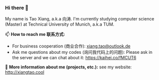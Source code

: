### Hi there 👋

<!--
**yunshu67/yunshu67** is a ✨ _special_ ✨ repository because its `README.md` (this file) appears on your GitHub profile.

Here are some ideas to get you started:

- 🔭 I’m currently working on ...
- 🌱 I’m currently learning ...
- 👯 I’m looking to collaborate on ...
- 🤔 I’m looking for help with ...
- 💬 Ask me about ...
- 📫 How to reach me: ...
- 😄 Pronouns: ...
- ⚡ Fun fact: ...
-->

My name is Tao Xiang, a.k.a 向涛. I'm currently studying computer science (Master) at Technical University of Munich, a.k.a TUM. 

📫 **How to reach me 联系方式:**
  - For business cooperation (商业合作): xiang.tao@outlook.de
  - Ask me questions about my codes (询问我代码上的问题): Please ask in the server and we can chat about it:  https://kaihei.co/fMCUT6   

👥 **More information about me (projects, etc.):** see my website: http://xiangtao.cool





 
